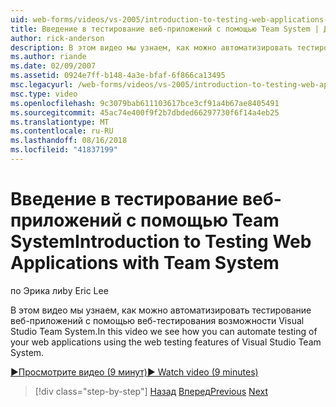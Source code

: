 ```yaml
---
uid: web-forms/videos/vs-2005/introduction-to-testing-web-applications-with-team-system
title: Введение в тестирование веб-приложений с помощью Team System | Документация Майкрософт
author: rick-anderson
description: В этом видео мы узнаем, как можно автоматизировать тестирование веб-приложений с помощью веб-тестирования возможности Visual Studio Team System.
ms.author: riande
ms.date: 02/09/2007
ms.assetid: 0924e7ff-b148-4a3e-bfaf-6f866ca13495
msc.legacyurl: /web-forms/videos/vs-2005/introduction-to-testing-web-applications-with-team-system
msc.type: video
ms.openlocfilehash: 9c3079bab611103617bce3cf91a4b67ae8405491
ms.sourcegitcommit: 45ac74e400f9f2b7dbded66297730f6f14a4eb25
ms.translationtype: MT
ms.contentlocale: ru-RU
ms.lasthandoff: 08/16/2018
ms.locfileid: "41837199"
---
```

<a name="introduction-to-testing-web-applications-with-team-system"></a><span data-ttu-id="3a278-103">Введение в тестирование веб-приложений с помощью Team System</span><span class="sxs-lookup"><span data-stu-id="3a278-103">Introduction to Testing Web Applications with Team System</span></span>
====================
<span data-ttu-id="3a278-104">по Эрика ли</span><span class="sxs-lookup"><span data-stu-id="3a278-104">by Eric Lee</span></span>

<span data-ttu-id="3a278-105">В этом видео мы узнаем, как можно автоматизировать тестирование веб-приложений с помощью веб-тестирования возможности Visual Studio Team System.</span><span class="sxs-lookup"><span data-stu-id="3a278-105">In this video we see how you can automate testing of your web applications using the web testing features of Visual Studio Team System.</span></span>

[<span data-ttu-id="3a278-106">&#9654;Просмотрите видео (9 минут)</span><span class="sxs-lookup"><span data-stu-id="3a278-106">&#9654; Watch video (9 minutes)</span></span>](https://channel9.msdn.com/Blogs/ASP-NET-Site-Videos/introduction-to-testing-web-applications-with-team-system)

> [!div class="step-by-step"]
> <span data-ttu-id="3a278-107">[Назад](introduction-to-unit-testing-with-team-system.md)
> [Вперед](introduction-to-load-testing-web-applications-with-team-system.md)</span><span class="sxs-lookup"><span data-stu-id="3a278-107">[Previous](introduction-to-unit-testing-with-team-system.md)
[Next](introduction-to-load-testing-web-applications-with-team-system.md)</span></span>

